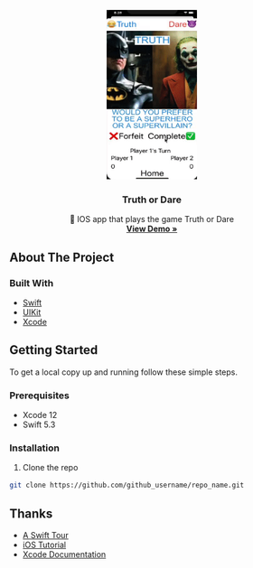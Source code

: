 <!-- PROJECT LOGO -->
<p align="center">
  <a href="https://github.com/github_username/repo_name">
    <IMG SRC="truthdare.gif" alt="Logo" width="160" height="300">
  </a>

  <h3 align="center">Truth or Dare</h3>

  <p align="center">
    📱 IOS app that plays the game Truth or Dare
    <br />
    <a href="https://github.com/github_username/repo_name"><strong>View Demo »</strong></a>
  </p>
</p>



<!-- ABOUT THE PROJECT -->
## About The Project

### Built With

* [Swift](https://swift.org/documentation/)
* [UIKit](https://developer.apple.com/documentation/uikit)
* [Xcode](https://developer.apple.com/xcode/)



<!-- GETTING STARTED -->
## Getting Started

To get a local copy up and running follow these simple steps.

### Prerequisites

* Xcode 12
* Swift 5.3

### Installation

1. Clone the repo
```sh
git clone https://github.com/github_username/repo_name.git
```



<!-- ACKNOWLEDGEMENTS -->
## Thanks

* [A Swift Tour](https://docs.swift.org/swift-book/GuidedTour/GuidedTour.html)
* [iOS Tutorial](https://www.youtube.com/watch?v=09TeUXjzpKs&t=10377s&ab_channel=CodeWithChris)
* [Xcode Documentation](https://developer.apple.com/documentation/xcode/)
